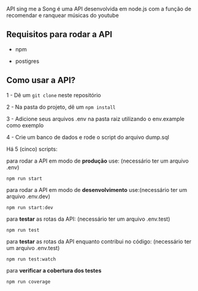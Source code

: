 API sing me a Song é uma API desenvolvida em node.js com a função de recomendar e ranquear músicas do youtube

## Requisitos para rodar a API

* npm

* postigres

## Como usar a API?

1 -  Dê um ```git clone``` neste repositório

2 - Na pasta do projeto, dê um ```npm install```

3 - Adicione seus arquivos .env na pasta raiz utilizando o env.example como exemplo

4 - Crie um banco de dados e rode o script do arquivo dump.sql

Há 5 (cinco) scripts:

para rodar a API em modo de <strong>produção</strong> use: (necessário ter um arquivo .env)

```npm run start```

para rodar a API em modo de <strong>desenvolvimento</strong> use:(necessário ter um arquivo .env.dev)

```npm run start:dev```

para <strong>testar</strong> as rotas da API: (necessário ter um arquivo .env.test)

```npm run test```

para <strong>testar</strong> as rotas da API enquanto contribui no código: (necessário ter um arquivo .env.test)

```npm run test:watch```

para <strong>verificar a cobertura dos testes</strong>

```npm run coverage```
